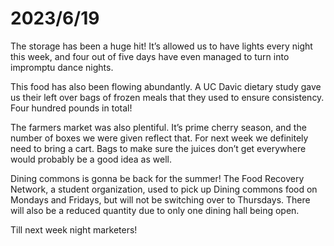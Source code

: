 # 2023/6/19

The storage has been a huge hit! It’s allowed us to have lights every night this week, and four out of five days have even managed to turn into impromptu dance nights.

This food has also been flowing abundantly. A UC Davic dietary study gave us their left over bags of frozen meals that they used to ensure consistency. Four hundred pounds in total!

The farmers market was also plentiful.  It’s prime cherry season, and the number of boxes we were given reflect that. For next week we definitely need to bring a cart. Bags to make sure the juices don’t get everywhere would probably be a good idea as well.

Dining commons is gonna be back for the summer!  The Food Recovery Network, a student organization, used to pick up Dining commons food on  Mondays and Fridays, but will not be switching over to Thursdays. There will also be a reduced quantity due to only one dining hall being open.

Till next week night marketers!